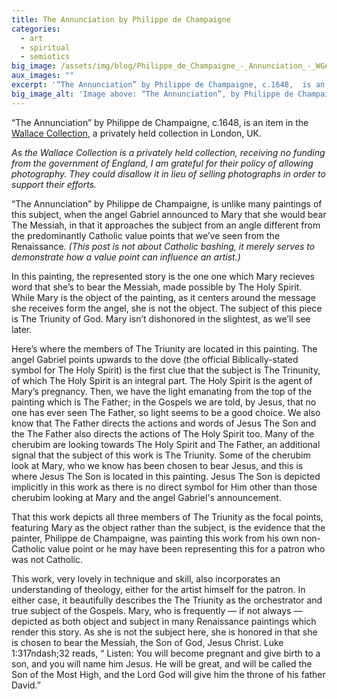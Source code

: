 ```yaml
---
title: The Annunciation by Philippe de Champaigne
categories:
  - art
  - spiritual
  - semiotics
big_image: /assets/img/blog/Philippe_de_Champaigne_-_Annunciation_-_WGA04705.jpg
aux_images: ""
excerpt: '“The Annunciation” by Philippe de Champaigne, c.1648,  is an item in the Wallace Collection, a privately held collection in London, UK. '
big_image_alt: 'Image above: “The Annunciation”, by Philippe de Champaigne, is an item in the Wallace Collection, a privately held collection in London, UK. Isral Duke claims no rights to this painting, he only made the photograph here with his own camera on vacation in London for the purposes of this blog entry'
---
```

“The Annunciation” by Philippe de Champaigne, c.1648,  is an item in the <a href="http://www.wallacecollection.org/">Wallace Collection</a>, a privately held collection in London, UK. 

<p><em>As the Wallace Collection is a privately held collection, receiving no funding from the government of England, I am grateful for their policy of allowing photography. They could disallow it in lieu of selling photographs in order to support their efforts.</em></p>

“The Annunciation” by Philippe de Champaigne, is unlike many paintings of this subject, when the angel Gabriel announced to Mary that she would bear The Messiah, in that it approaches the subject from an angle different from the predominantly Catholic value points that we’ve seen from the Renaissance. <em>(This post is not about Catholic bashing, it merely serves to demonstrate how a value point can influence an artist.)</em>

In this painting, the represented story is the one one which Mary recieves word that she’s to bear the Messiah, made possible by The Holy Spirit.
While Mary is the object of the painting, as it centers around the message she receives form the angel, she is not the object. The subject of this piece is The Triunity of God. Mary isn’t dishonored in the slightest, as we’ll see later. 

Here’s where the members of The Triunity are located in this painting. The angel Gabriel points upwards to the dove (the official Biblically-stated symbol for The Holy Spirit) is the first clue that the subject is The Trinunity, of which The Holy Spirit is an integral part. The Holy Spirit is the agent of Mary’s pregnancy. Then, we have the light emanating from the top of the painting which is The Father; in the Gospels we are told, by Jesus, that no one has ever seen The Father, so light seems to be a good choice. We also know that The Father directs the actions and words of Jesus The Son and the The Father also directs the actions of The Holy Spirit too.  Many of the cherubim are looking towards The Holy Spirit and The Father, an additional signal that the subject of this work is The Triunity. Some of the cherubim look at Mary, who we know has been chosen to bear Jesus, and this is where Jesus The Son is located in this painting. Jesus The Son is depicted implicitly in this work as there is no direct symbol for Him other than those cherubim looking at Mary and the angel Gabriel's announcement.

That this work depicts all three members of The Triunity as the focal points, featuring Mary as the object rather than the subject, is the evidence that the painter, Philippe de Champaigne, was painting this work from his own non-Catholic value point or he may have been representing this for a patron who was not Catholic.

This work, very lovely in technique and skill, also incorporates an understanding of theology, either for the artist himself for the patron. In either case, it beautifully describes the The Triunity as the orchestrator and true subject of the Gospels. Mary, who is frequently — if not always — depicted as both object and subject in many Renaissance paintings which render this story. As she is not the subject here, she is honored in that she is chosen to bear the Messiah, the Son of God, Jesus Christ. Luke 1:317ndash;32 reads, “ Listen: You will become pregnant and give birth to a son, and you will name him  Jesus. He will be great, and will be called the Son of the Most High, and the Lord God will give him the throne of his father David.”